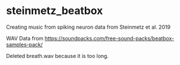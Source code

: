 # steinmetz_beatbox
 Creating music from spiking neuron data from Steinmetz et al. 2019
 
 WAV Data from https://soundpacks.com/free-sound-packs/beatbox-samples-pack/
 
 Deleted breath.wav because it is too long.

